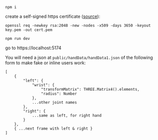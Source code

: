 `npm i`

create a self-signed https certificate ([source](https://stackoverflow.com/a/35231213)):

`openssl req -newkey rsa:2048 -new -nodes -x509 -days 3650 -keyout key.pem -out cert.pem`

`npm run dev`

go to https://localhost:5174

You will need a json at `public/handData/handData1.json` of the following form to make fake or inline users work:


```
[
    {
        "left": {
            "wrist": {
                "transformMatrix": THREE.Matrix4().elements,
                "radius": Number
            },
            ...other joint names
        },
        "right": {
            ...same as left, for right hand
        }
    },
    { ...next frame with left & right }
]
```
